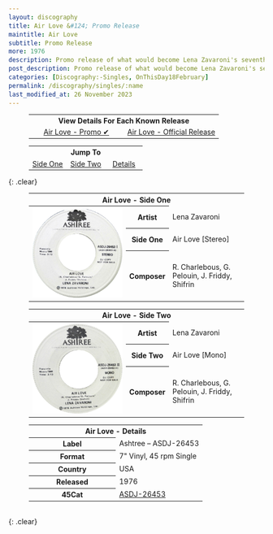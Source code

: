```yaml
---
layout: discography
title: Air Love &#124; Promo Release
maintitle: Air Love 
subtitle: Promo Release
more: 1976
description: Promo release of what would become Lena Zavaroni's seventh single.
post_description: Promo release of what would become Lena Zavaroni's seventh single.
categories: [Discography:-Singles, OnThisDay18February]
permalink: /discography/singles/:name
last_modified_at: 26 November 2023
---
```


<figure class="fig3">
<table style="text-align:center;">
<tr><th colspan="6">View Details For Each Known Release</th></tr>
<tr><td style="width:50%;"><a href="/discography/singles/1976-air-love-promo">Air Love - Promo &#x2714;</a></td><td style="width:50%;"><a href="/discography/singles/1977-02-18-air-love">Air Love - Official Release</a></td></tr>
</table>
</figure>

<figure class="fig3">
<table style="text-align:center;">
<tr><th colspan="6">Jump To</th></tr>
<tr><td style="width:33%;"><a href="#infobox1">Side One</a></td><td style="width:34%;"><a href="#infobox2">Side Two</a></td><td style="width:33%;"><a href="#infobox3">Details</a></td></tr>
</table>
</figure>

{: .clear}

<figure class="fig3">
<table>
<tr id="infobox1"><th colspan="3">Air Love - Side One</th></tr>
<tr>
<th style="width:45%; vertical-align:top;" rowspan="6" class="top"><a href="/assets/images/singles/lena-zavaroni-air-love-stereo-version-ashtree-records-holdings.jpg"><img src="/assets/images/singles/lena-zavaroni-air-love-stereo-version-ashtree-records-holdings.jpg" class="full-width zoom-in" /></a></th>
</tr>
<tr><th style="width:15%;">Artist</th><td>Lena Zavaroni</td></tr>
<tr><th>Side One</th><td>Air Love [Stereo]</td></tr>
<tr><th>Composer</th><td id="white">R. Charlebous,
G. Pelouin,
J. Friddy, Shifrin</td></tr>
</table>
</figure>

<figure class="fig3">
<table>
<tr id="infobox2"><th colspan="3">Air Love - Side Two</th></tr>
<tr>
<th style="width:45%; vertical-align:top;" rowspan="6" class="top"><a href="/assets/images/singles/lena-zavaroni-air-love-mono-version-ashtree-records-holdings.jpg"><img src="/assets/images/singles/lena-zavaroni-air-love-mono-version-ashtree-records-holdings.jpg" class="full-width zoom-in" /></a><br /></th>
</tr>
<tr><th style="width:15%;">Artist</th><td>Lena Zavaroni</td></tr>
<tr><th>Side Two</th><td>Air Love [Mono]</td></tr>
<tr><th>Composer</th><td id="white">R. Charlebous,
G. Pelouin,
J. Friddy, Shifrin</td></tr>
</table>
</figure>

<figure class="fig3">
<table>
<tr id="infobox3"><th colspan="2">Air Love - Details</th></tr>
<tr><th style="width:50%;">Label</th><td style="width:50%;">Ashtree – ASDJ-26453</td></tr>
<tr><th>Format</th><td>7" Vinyl, 45 rpm Single</td></tr>
<tr><th>Country</th><td>USA</td></tr>
<tr><th>Released</th><td>1976</td></tr>
<tr><th>45Cat</th><td><a class="external-link" href="http://www.45cat.com/record/asdj26453">ASDJ-26453</a></td></tr>
</table>
</figure>

<br />{: .clear}

